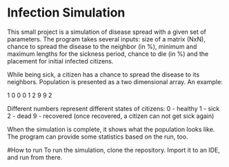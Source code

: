 # Infection Simulation
This small project is a simulation of disease spread with a given set of parameters.
The program takes several inputs: size of a matrix (NxN), chance to spread the disease to the neighbor (in %), minimum and maximum lengths for the sickness period, chance to die (in %) and the placement for initial infected citizens.

While being sick, a citizen has a chance to spread the disease to its neighbors. Population is presented as a two dimensional array. An example:

1 0 0
0 1 2
9 9 2

Different numbers represent different states of citizens:
0 - healthy
1 - sick
2 - dead
9 - recovered (once recovered, a citizen can not get sick again)

When the simulation is complete, it shows what the population looks like. The program can provide some statistics based on the run, too.

#How to run
To run the simulation, clone the repository. Import it to an IDE, and run from there.
